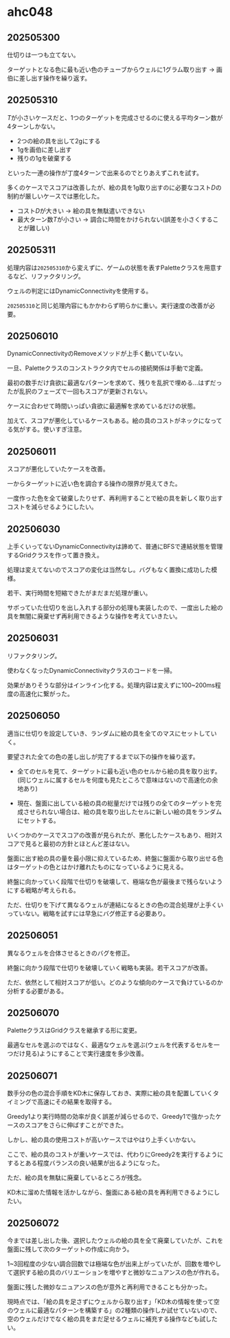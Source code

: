 # ahc048

## 202505300

仕切りは一つも立てない。

ターゲットとなる色に最も近い色のチューブからウェルに1グラム取り出す -> 画伯に差し出す操作を繰り返す。

## 202505310

$T$が小さいケースだと、1つのターゲットを完成させるのに使える平均ターン数が4ターンしかない。

- 2つの絵の具を出して2gにする
- 1gを画伯に差し出す
- 残りの1gを破棄する

といった一連の操作が丁度4ターンで出来るのでとりあえずこれを試す。

多くのケースでスコアは改善したが、絵の具を1g取り出すのに必要なコスト$D$の制約が厳しいケースでは悪化した。

- コスト$D$が大きい -> 絵の具を無駄遣いできない
- 最大ターン数$T$が小さい -> 調合に時間をかけられない(誤差を小さくすることが難しい)

## 202505311

処理内容は`202505310`から変えずに、ゲームの状態を表すPaletteクラスを用意するなど、リファクタリング。

ウェルの判定にはDynamicConnectivityを使用する。

`202505310`と同じ処理内容にもかかわらず明らかに重い。実行速度の改善が必要。

## 202506010

DynamicConnectivityのRemoveメソッドが上手く動いていない。

一旦、Paletteクラスのコンストラクタ内でセルの接続関係は手動で定義。

最初の数手だけ貪欲に最適なパターンを求めて、残りを乱択で埋める...はずだったが乱択のフェーズで一回もスコアが更新されない。

ケースに合わせて時間いっぱい貪欲に最適解を求めているだけの状態。

加えて、スコアが悪化しているケースもある。絵の具のコストがネックになってる気がする。使いすぎ注意。

## 202506011

スコアが悪化していたケースを改善。

一からターゲットに近い色を調合する操作の限界が見えてきた。

一度作った色を全て破棄したりせず、再利用することで絵の具を新しく取り出すコストを減らせるようにしたい。

## 202506030

上手くいってないDynamicConnectivityは諦めて、普通にBFSで連結状態を管理するGridクラスを作って置き換え。

処理は変えてないのでスコアの変化は当然なし。バグもなく置換に成功した模様。

若干、実行時間を短縮できたがまだまだ処理が重い。

サボっていた仕切りを出し入れする部分の処理も実装したので、一度出した絵の具を無闇に廃棄せず再利用できるような操作を考えていきたい。

## 202506031

リファクタリング。

使わなくなったDynamicConnectivityクラスのコードを一掃。

効果がありそうな部分はインライン化する。処理内容は変えずに100~200ms程度の高速化に繋がった。

## 202506050

適当に仕切りを設定していき、ランダムに絵の具を全てのマスにセットしていく。

要望された全ての色の差し出しが完了するまで以下の操作を繰り返す。

- 全てのセルを見て、ターゲットに最も近い色のセルから絵の具を取り出す。(同じウェルに属するセルを何度も見たところで意味はないので高速化の余地あり)

- 現在、盤面に出している絵の具の総量だけでは残りの全てのターゲットを完成させられない場合は、絵の具を取り出したセルに新しい絵の具をランダムにセットする。

いくつかのケースでスコアの改善が見られたが、悪化したケースもあり、相対スコアで見ると最初の方針とほとんど差はない。

盤面に出す絵の具の量を最小限に抑えているため、終盤に盤面から取り出せる色はターゲットの色とはかけ離れたものになっているように見える。

終盤に向かっていく段階で仕切りを破壊して、極端な色が最後まで残らないようにする戦略が考えられる。

ただ、仕切りを下げて異なるウェルが連結になるときの色の混合処理が上手くいっていない。戦略を試すには早急にバグ修正する必要あり。

## 202506051

異なるウェルを合体させるときのバグを修正。

終盤に向かう段階で仕切りを破壊していく戦略も実装。若干スコアが改善。

ただ、依然として相対スコアが低い。どのような傾向のケースで負けているのか分析する必要がある。

## 202506070

PaletteクラスはGridクラスを継承する形に変更。

最適なセルを選ぶのではなく、最適なウェルを選ぶ(ウェルを代表するセルを一つだけ見る)ようにすることで実行速度を多少改善。

## 202506071

数手分の色の混合手順をKD木に保存しておき、実際に絵の具を配置していくタイミングで高速にその結果を取得する。

Greedy1より実行時間の効率が良く誤差が減らせるので、Greedy1で強かったケースのスコアをさらに伸ばすことができた。

しかし、絵の具の使用コストが高いケースではやはり上手くいかない。

ここで、絵の具のコストが重いケースでは、代わりにGreedy2を実行するようにするとある程度バランスの良い結果が出るようになった。

ただ、絵の具を無駄に廃棄しているところが残念。

KD木に溜めた情報を活かしながら、盤面にある絵の具を再利用できるようにしたい。

## 202506072

今までは差し出した後、選択したウェルの絵の具を全て廃棄していたが、これを盤面に残して次のターゲットの作成に向かう。

1~3回程度の少ない調合回数では極端な色が出来上がっていたが、回数を増やして選択する絵の具のバリエーションを増やすと微妙なニュアンスの色が作れる。

盤面に残した微妙なニュアンスの色が意外と再利用できることも分かった。

現時点では、「絵の具を足さずにウェルから取り出す」「KD木の情報を使って空のウェルに最適なパターンを構築する」の2種類の操作しか試せていないので、空のウェルだけでなく絵の具をまだ足せるウェルに補充する操作なども試したい。
